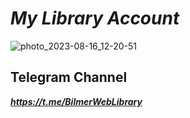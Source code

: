 #                                                      _My Library Account_
![photo_2023-08-16_12-20-51](https://github.com/BilmerIslamov/Bilmer_Library/assets/142201562/a7c9999c-1639-4ed4-9856-2499498b6b44)

## Telegram Channel
***https://t.me/BilmerWebLibrary***
